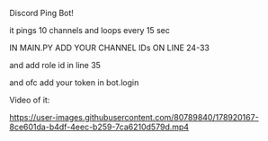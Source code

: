 Discord Ping Bot!



it pings 10 channels and loops every 15 sec




IN MAIN.PY ADD YOUR CHANNEL IDs ON LINE 24-33

and add role id in line 35

and ofc add your token in bot.login


Video of it:



https://user-images.githubusercontent.com/80789840/178920167-8ce601da-b4df-4eec-b259-7ca6210d579d.mp4

